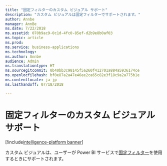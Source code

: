 ```yaml
---
title: "固定フィルターのカスタム ビジュアル サポート"
description: "カスタム ビジュアルは固定フィルターでサポートされます。"
author: Annbe
manager: AnnBe
ms.date: 7/22/2018
ms.assetid: 070b9ac9-0c1d-4fc0-85ef-d2b9e8b0af03
ms.topic: article
ms.prod: 
ms.service: business-applications
ms.technology: 
ms.author: Annbe
audience: Admin
ms.translationtype: HT
ms.sourcegitcommit: 0b40bb3c98145f5a260f412701a884a5936174ce
ms.openlocfilehash: bf0e87a2a47e46ee2ca65c82e3f18c9a2a775b1e
ms.contentlocale: ja-jp
ms.lasthandoff: 07/18/2018

---
```

# <a name="custom-visual-support-for-persistent-filters"></a>固定フィルターのカスタム ビジュアル サポート

[!include[intelligence-platform banner](../../includes/intelligence-platform.md)]



カスタム ビジュアルは、ユーザーが Power BI サービスで[固定フィルター](https://powerbi.microsoft.com/en-us/blog/announcing-persistent-filters-in-the-service/)を使用するときにサポートされます。

